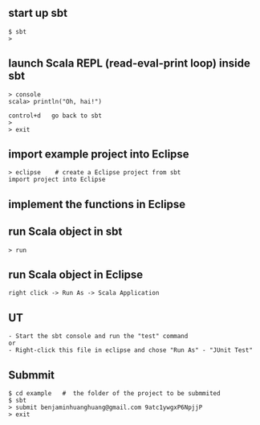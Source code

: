## start up sbt
    $ sbt
    >
## launch Scala REPL (read-eval-print loop) inside sbt
    > console
    scala> println("Oh, hai!")

    control+d   go back to sbt
    >
    > exit
    
## import example project into Eclipse
    > eclipse    # create a Eclipse project from sbt
    import project into Eclipse

## implement the functions in Eclipse


## run Scala object in sbt
    > run
## run Scala object in Eclipse
    right click -> Run As -> Scala Application

## UT
    - Start the sbt console and run the "test" command
    or
    - Right-click this file in eclipse and chose "Run As" - "JUnit Test"

## Submmit
    $ cd example   #  the folder of the project to be submmited
    $ sbt
    > submit benjaminhuanghuang@gmail.com 9atc1ywgxP6NpjjP
    > exit